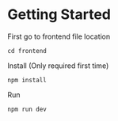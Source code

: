 
# Getting Started

First go to frontend file location
```
cd frontend 
```
Install (Only required first time)
```
npm install
```
Run
```
npm run dev
```
